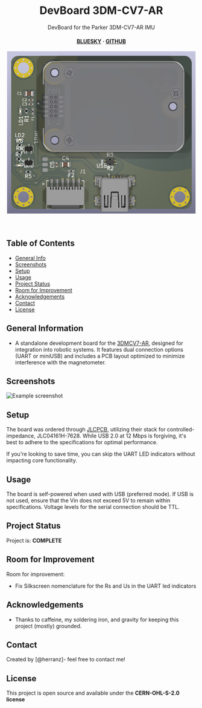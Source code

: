 <div align="center">


  
  <h1> DevBoard 3DM-CV7-AR </h1>
  <p> DevBoard for the Parker 3DM-CV7-AR IMU </p>


<!-- Badges -->

<h4>
    <a href="https://bsky.app/profile/herranz.bsky.social">BLUESKY</a>
  <span> · </span>
    <a href="https://www.github.com/herranz">GITHUB</a>
  
  </h4>

<img src="https://github.com/herranz/devboard_3DM-CV7-AR/blob/main/img/dev_board_3DM-CV7-AR_2.png" alt="image" width="500" height="auto" />
  
  
</div>

<br />

<div>&nbsp;</div>

## Table of Contents
* [General Info](#general-information)
* [Screenshots](#screenshots)
* [Setup](#setup)
* [Usage](#usage)
* [Project Status](#project-status)
* [Room for Improvement](#room-for-improvement)
* [Acknowledgements](#acknowledgements)
* [Contact](#contact)
* [License](#license)


## General Information
- A standalone development board for the [3DMCV7-AR](https://www.microstrain.com/inertial-sensors/3dmcv7-ar), designed for integration into robotic systems. It features dual connection options (UART or miniUSB) and includes a PCB layout optimized to minimize interference with the magnetometer. 
<!-- You don't have to answer all the questions - just the ones relevant to your project. -->

<!--
## Technologies Used
- Tech 1 - version 1.0
- Tech 2 - version 2.0
- Tech 3 - version 3.0


## Features
List the ready features here:
- Awesome feature 1
- Awesome feature 2
- Awesome feature 3

-->
## Screenshots
![Example screenshot](./img/screenshot.png)
 


## Setup

The board was ordered through [JLCPCB](https://www.jlcpcb.com), utilizing their stack for controlled-impedance, JLC04161H-7628. While USB 2.0 at 12 Mbps is forgiving, it's best to adhere to the specifications for optimal performance.

If you're looking to save time, you can skip the UART LED indicators without impacting core functionality.

## Usage
The board is self-powered when used with USB (preferred mode). If USB is not used, ensure that the Vin does not exceed 5V to remain within specifications. Voltage levels for the serial connection should be TTL.

## Project Status
Project is: __COMPLETE__ 


## Room for Improvement

Room for improvement:
- Fix Silkscreen nomenclature for the Rs and Us in the UART led indicators



## Acknowledgements
- Thanks to caffeine, my soldering iron, and gravity for keeping this project (mostly) grounded. 


## Contact
Created by [@herranz]- feel free to contact me!



 ## License 
 This project is open source and available under the **CERN-OHL-S-2.0 license**


